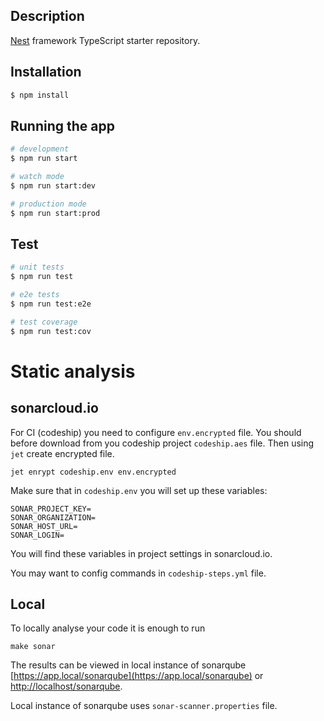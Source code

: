 ## Description

[Nest](https://github.com/nestjs/nest) framework TypeScript starter repository.

## Installation

```bash
$ npm install
```

## Running the app

```bash
# development
$ npm run start

# watch mode
$ npm run start:dev

# production mode
$ npm run start:prod
```

## Test

```bash
# unit tests
$ npm run test

# e2e tests
$ npm run test:e2e

# test coverage
$ npm run test:cov
```

# Static analysis
## sonarcloud.io
For CI (codeship) you need to configure `env.encrypted` file. You should before download from you codeship project `codeship.aes` file. Then using `jet` create encrypted file.
```
jet enrypt codeship.env env.encrypted
```
Make sure that in `codeship.env` you will set up these variables:
```
SONAR_PROJECT_KEY=
SONAR_ORGANIZATION=
SONAR_HOST_URL=
SONAR_LOGIN=
```

You will find these variables in project settings in sonarcloud.io.

You may want to config commands in `codeship-steps.yml` file. 

## Local
To locally analyse your code it is enough to run
```
make sonar
```
The results can be viewed in local instance of sonarqube [https://app.local/sonarqube](https://app.local/sonarqube) or [http://localhost/sonarqube](http://localhost/sonarqube).

Local instance of sonarqube uses `sonar-scanner.properties` file.